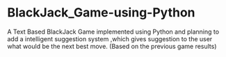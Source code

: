 BlackJack_Game-using-Python
===========================

A Text Based BlackJack Game implemented using Python and planning to add a intelligent suggestion system ,which gives suggestion to the user what would be the next best move.
(Based on the previous game results)
